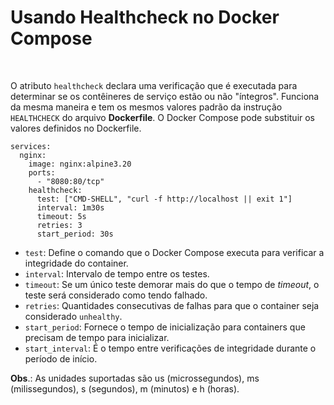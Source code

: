 # Usando Healthcheck no Docker Compose

<br>

O atributo `healthcheck` declara uma verificação que é executada para determinar se os contêineres de serviço estão ou não "íntegros". Funciona da mesma maneira e tem os mesmos valores padrão da instrução `HEALTHCHECK` do arquivo **Dockerfile**. O Docker Compose pode substituir os valores definidos no Dockerfile.


```docker
services:
  nginx:
    image: nginx:alpine3.20
    ports:
      - "8080:80/tcp"
    healthcheck:
      test: ["CMD-SHELL", "curl -f http://localhost || exit 1"]
      interval: 1m30s
      timeout: 5s
      retries: 3
      start_period: 30s
```
- `test`: Define o comando que o Docker Compose executa para verificar a integridade do container. 
- `interval`: Intervalo de tempo entre os testes.
- `timeout`: Se um único teste demorar mais do que o tempo de *timeout*, o teste será considerado como tendo falhado.
- `retries`: Quantidades consecutivas de falhas para que o container seja considerado `unhealthy`.
- `start_period`: Fornece o tempo de inicialização para containers que precisam de tempo para inicializar.
- `start_interval`: É o tempo entre verificações de integridade durante o período de início. 

**Obs**.: As unidades suportadas são us (microssegundos), ms (milissegundos), s (segundos), m (minutos) e h (horas). 
